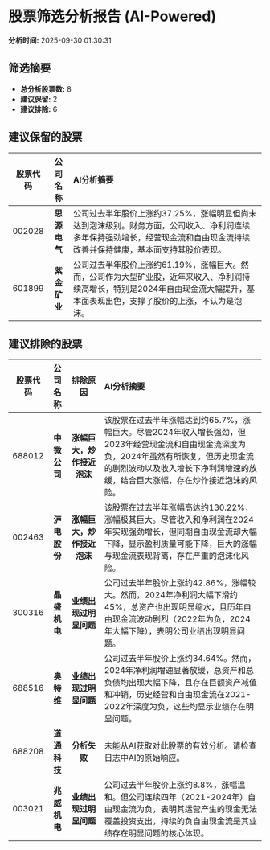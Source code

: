 # 股票筛选分析报告 (AI-Powered)

**分析时间:** 2025-09-30 01:30:31

## 筛选摘要

- **总分析股票数:** 8
- **建议保留:** 2
- **建议排除:** 6

## 建议保留的股票

| 股票代码 | 公司名称 | AI分析摘要 |
|:---:|:---:|:---|
| 002028 | **思源电气** | 公司过去半年股价上涨约37.25%，涨幅明显但尚未达到泡沫级别。财务方面，公司收入、净利润连续多年保持强劲增长，经营现金流和自由现金流持续改善并保持健康，基本面支持其股价表现。 |
| 601899 | **紫金矿业** | 公司过去半年股价上涨约61.19%，涨幅巨大。然而，公司作为大型矿业股，近年来收入、净利润持续高增长，特别是2024年自由现金流大幅提升，基本面表现出色，支撑了股价的上涨，不认为是泡沫。 |

## 建议排除的股票

| 股票代码 | 公司名称 | 排除原因 | AI分析摘要 |
|:---:|:---:|:---:|:---|
| 688012 | **中微公司** | **涨幅巨大，炒作接近泡沫** | 该股票在过去半年涨幅达到约65.7%，涨幅巨大。尽管2024年收入增长强劲，但2023年经营现金流和自由现金流深度为负，2024年虽然有所恢复，但历史现金流的剧烈波动以及收入增长下净利润增速的放缓，结合巨大涨幅，存在炒作接近泡沫的风险。 |
| 002463 | **沪电股份** | **涨幅巨大，炒作接近泡沫** | 该股票在过去半年涨幅高达约130.22%，涨幅极其巨大。尽管收入和净利润在2024年实现强劲增长，但同期自由现金流却大幅下降，显示盈利质量可能下降，巨大的涨幅与现金流表现背离，存在严重的泡沫化风险。 |
| 300316 | **晶盛机电** | **业绩出现过明显问题** | 公司过去半年股价上涨约42.86%，涨幅较大。然而，2024年净利润大幅下滑约45%，总资产也出现明显缩水，且历年自由现金流波动剧烈（2022年为负，2024年大幅下降），表明公司业绩出现明显问题。 |
| 688516 | **奥特维** | **业绩出现过明显问题** | 公司过去半年股价上涨约34.64%。然而，2024年净利润增速显著放缓，总资产和总负债均出现大幅下降，且存在巨额资产减值和冲销，历史经营和自由现金流在2021-2022年深度为负，这些均显示业绩存在明显问题。 |
| 688208 | **道通科技** | **分析失败** | 未能从AI获取对此股票的有效分析。请检查日志中AI的原始响应。 |
| 003021 | **兆威机电** | **业绩出现过明显问题** | 公司过去半年股价上涨约8.8%，涨幅温和。但公司连续四年（2021-2024年）自由现金流为负，表明其运营产生的现金无法覆盖投资支出，持续的负自由现金流是其业绩存在明显问题的核心体现。 |
